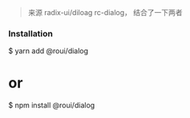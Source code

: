 > 来源 radix-ui/diloag rc-dialog， 结合了一下两者

### Installation

$ yarn add @roui/dialog

# or

$ npm install @roui/dialog
